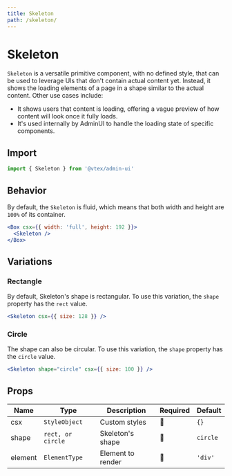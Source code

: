 ```yaml
---
title: Skeleton
path: /skeleton/
---
```


# Skeleton

`Skeleton` is a versatile primitive component, with no defined style, that can be used to leverage UIs that don't contain actual content yet. Instead, it shows the loading elements of a page in a shape similar to the actual content. Other use cases include:

- It shows users that content is loading, offering a vague preview of how content will look once it fully loads.
- It's used internally by AdminUI to handle the loading state of specific components.

## Import

```jsx isStatic
import { Skeleton } from '@vtex/admin-ui'
```

## Behavior

By default, the `Skeleton` is fluid, which means that both width and height are `100%` of its container.

```jsx live
<Box csx={{ width: 'full', height: 192 }}>
  <Skeleton />
</Box>
```

## Variations

### Rectangle

By default, Skeleton's shape is rectangular. To use this variation, the `shape` property has the `rect` value.

```jsx live
<Skeleton csx={{ size: 128 }} />
```

### Circle

The shape can also be circular. To use this variation, the `shape` property has the `circle` value.

```jsx live
<Skeleton shape="circle" csx={{ size: 100 }} />
```

## Props

| Name    | Type              | Description       | Required | Default  |
| ------- | ----------------- | ----------------- | -------- | -------- |
| csx     | `StyleObject`     | Custom styles     | 🚫       | `{}`     |
| shape   | `rect, or circle` | Skeleton's shape  | 🚫       | `circle` |
| element | `ElementType`     | Element to render | 🚫       | `'div'`  |
